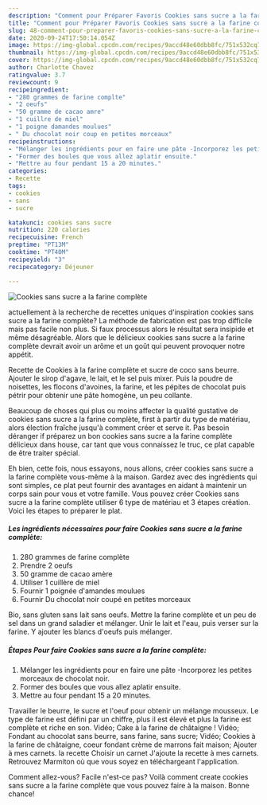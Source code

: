 ```yaml
---
description: "Comment pour Préparer Favoris Cookies sans sucre a la farine complète"
title: "Comment pour Préparer Favoris Cookies sans sucre a la farine complète"
slug: 48-comment-pour-preparer-favoris-cookies-sans-sucre-a-la-farine-complete
date: 2020-09-24T17:50:14.054Z
image: https://img-global.cpcdn.com/recipes/9accd48e60dbb8fc/751x532cq70/cookies-sans-sucre-a-la-farine-complete-photo-principale-de-la-recette.jpg
thumbnail: https://img-global.cpcdn.com/recipes/9accd48e60dbb8fc/751x532cq70/cookies-sans-sucre-a-la-farine-complete-photo-principale-de-la-recette.jpg
cover: https://img-global.cpcdn.com/recipes/9accd48e60dbb8fc/751x532cq70/cookies-sans-sucre-a-la-farine-complete-photo-principale-de-la-recette.jpg
author: Charlotte Chavez
ratingvalue: 3.7
reviewcount: 9
recipeingredient:
- "280 grammes de farine complte"
- "2 oeufs"
- "50 gramme de cacao amre"
- "1 cuillre de miel"
- "1 poigne damandes moulues"
- " Du chocolat noir coup en petites morceaux"
recipeinstructions:
- "Mélanger les ingrédients pour en faire une pâte -Incorporez les petites morceaux de chocolat noir."
- "Former des boules que vous allez aplatir ensuite."
- "Mettre au four pendant 15 a 20 minutes."
categories:
- Recette
tags:
- cookies
- sans
- sucre

katakunci: cookies sans sucre 
nutrition: 220 calories
recipecuisine: French
preptime: "PT13M"
cooktime: "PT40M"
recipeyield: "3"
recipecategory: Déjeuner

---
```



![Cookies sans sucre a la farine complète](https://img-global.cpcdn.com/recipes/9accd48e60dbb8fc/751x532cq70/cookies-sans-sucre-a-la-farine-complete-photo-principale-de-la-recette.jpg)

actuellement à la recherche de recettes uniques d'inspiration cookies sans sucre a la farine complète? La méthode de fabrication est pas trop difficile mais pas facile non plus. Si faux processus alors le résultat sera insipide et même désagréable. Alors que le délicieux cookies sans sucre a la farine complète devrait avoir un arôme et un goût qui peuvent provoquer notre appétit.

Recette de Cookies à la farine complète et sucre de coco sans beurre. Ajouter le sirop d&#39;agave, le lait, et le sel puis mixer. Puis la poudre de noisettes, les flocons d&#39;avoines, la farine, et les pépites de chocolat puis pétrir pour obtenir une pâte homogène, un peu collante.

Beaucoup de choses qui plus ou moins affecter la qualité gustative de cookies sans sucre a la farine complète, first à partir du type de matériau, alors élection fraîche jusqu'à comment créer et serve it. Pas besoin déranger if préparez un bon cookies sans sucre a la farine complète délicieux dans house, car tant que vous connaissez le truc, ce plat capable de être traiter spécial.


Eh bien, cette fois, nous essayons, nous allons, créer cookies sans sucre a la farine complète vous-même à la maison. Gardez avec des ingrédients qui sont simples, ce plat peut fournir des avantages en aidant à maintenir un corps sain pour vous et votre famille. Vous pouvez créer Cookies sans sucre a la farine complète utiliser 6 type de matériau et 3 étapes création. Voici les étapes to préparer le plat.

<!--inarticleads1-->

##### Les ingrédients nécessaires pour faire Cookies sans sucre a la farine complète:

1.  280 grammes de farine complète
1. Prendre 2 oeufs
1.  50 gramme de cacao amère
1. Utiliser 1 cuillère de miel
1. Fournir 1 poignée d&#39;amandes moulues
1. Fournir  Du chocolat noir coupé en petites morceaux


Bio, sans gluten sans lait sans oeufs. Mettre la farine complète et un peu de sel dans un grand saladier et mélanger. Unir le lait et l&#39;eau, puis verser sur la farine. Y ajouter les blancs d&#39;oeufs puis mélanger. 

<!--inarticleads2-->

##### Étapes Pour faire Cookies sans sucre a la farine complète:

1. Mélanger les ingrédients pour en faire une pâte -Incorporez les petites morceaux de chocolat noir.
1. Former des boules que vous allez aplatir ensuite.
1. Mettre au four pendant 15 a 20 minutes.


Travailler le beurre, le sucre et l&#39;oeuf pour obtenir un mélange mousseux. Le type de farine est défini par un chiffre, plus il est élevé et plus la farine est complète et riche en son. Vidéo; Cake à la farine de châtaigne ! Vidéo; Fondant au chocolat sans beurre, sans farine, sans sucre; Vidéo; Cookies à la farine de châtaigne, coeur fondant crème de marrons fait maison; Ajouter à mes carnets. la recette Choisir un carnet J&#39;ajoute la recette à mes carnets. Retrouvez Marmiton où que vous soyez en téléchargeant l&#39;application. 


Comment allez-vous? Facile n'est-ce pas? Voilà comment create cookies sans sucre a la farine complète que vous pouvez faire à la maison. Bonne chance!
